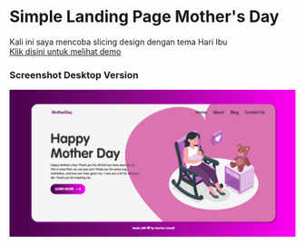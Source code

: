 # Simple Landing Page Mother's Day

Kali ini saya mencoba slicing design dengan tema Hari Ibu 
<br>
<a target="_blank" href="https://mothersdaylandingpage.netlify.app/">Klik disini untuk melihat demo</a>
<br>

### Screenshot Desktop Version

![Screenshot](https://github.com/hanhanhanafi/Mothers-Day/blob/master/assets/image/screenshot.jpg)
